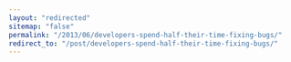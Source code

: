 ```yaml
---
layout: "redirected"
sitemap: "false"
permalink: "/2013/06/developers-spend-half-their-time-fixing-bugs/"
redirect_to: "/post/developers-spend-half-their-time-fixing-bugs/"
---
```




